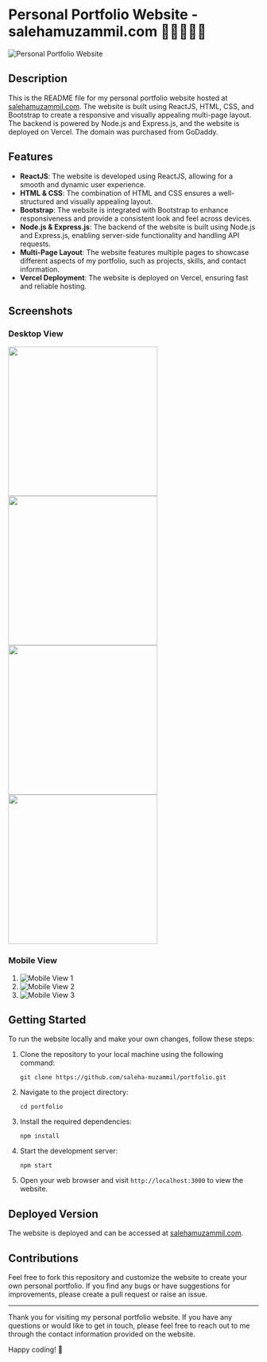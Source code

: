 # Personal Portfolio Website - salehamuzammil.com 🌟✨😊🚀💖

![Personal Portfolio Website](https://www.salehamuzammil.com/screenshot.png)

## Description

This is the README file for my personal portfolio website hosted at [salehamuzammil.com](https://www.salehamuzammil.com). The website is built using ReactJS, HTML, CSS, and Bootstrap to create a responsive and visually appealing multi-page layout. The backend is powered by Node.js and Express.js, and the website is deployed on Vercel. The domain was purchased from GoDaddy.

## Features

- **ReactJS**: The website is developed using ReactJS, allowing for a smooth and dynamic user experience.
- **HTML & CSS**: The combination of HTML and CSS ensures a well-structured and visually appealing layout.
- **Bootstrap**: The website is integrated with Bootstrap to enhance responsiveness and provide a consistent look and feel across devices.
- **Node.js & Express.js**: The backend of the website is built using Node.js and Express.js, enabling server-side functionality and handling API requests.
- **Multi-Page Layout**: The website features multiple pages to showcase different aspects of my portfolio, such as projects, skills, and contact information.
- **Vercel Deployment**: The website is deployed on Vercel, ensuring fast and reliable hosting.

## Screenshots

### Desktop View

<img src="https://github.com/saleha-muzammil/portfolio/blob/main/screenshots/im2.png" width="300" height="300" />
<img src="https://github.com/saleha-muzammil/portfolio/blob/main/screenshots/im3.png" width="300"  height="300"/>
<img src="https://github.com/saleha-muzammil/portfolio/blob/main/screenshots/im4.png" width="300"  height="300"/>
<img src="https://github.com/saleha-muzammil/portfolio/blob/main/screenshots/im5.png" width="300"  height="300" />

### Mobile View

1. ![Mobile View 1](https://github.com/saleha-muzammil/portfolio/screenshots/im6.jpeg)
2. ![Mobile View 2](https://github.com/saleha-muzammil/portfolio/screenshots/im7.jpeg)
3. ![Mobile View 3](https://github.com/saleha-muzammil/portfolio/screenshots/im8.jpeg)

## Getting Started

To run the website locally and make your own changes, follow these steps:

1. Clone the repository to your local machine using the following command:
   ```
   git clone https://github.com/saleha-muzammil/portfolio.git
   ```

2. Navigate to the project directory:
   ```
   cd portfolio
   ```

3. Install the required dependencies:
   ```
   npm install
   ```

4. Start the development server:
   ```
   npm start
   ```

5. Open your web browser and visit `http://localhost:3000` to view the website.

## Deployed Version

The website is deployed and can be accessed at [salehamuzammil.com](https://www.salehamuzammil.com).

## Contributions

Feel free to fork this repository and customize the website to create your own personal portfolio. If you find any bugs or have suggestions for improvements, please create a pull request or raise an issue.

---

Thank you for visiting my personal portfolio website. If you have any questions or would like to get in touch, please feel free to reach out to me through the contact information provided on the website.

Happy coding! 🚀
